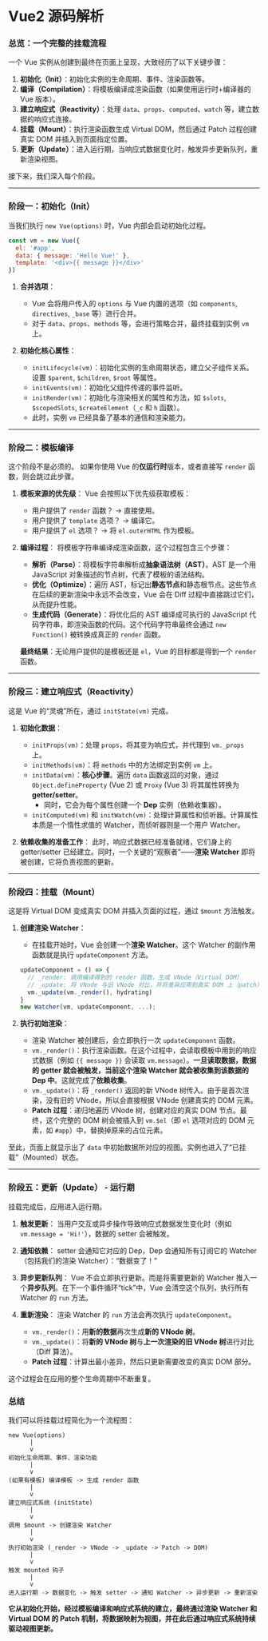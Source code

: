 # Vue2 源码解析
### 总览：一个完整的挂载流程

一个 Vue 实例从创建到最终在页面上呈现，大致经历了以下关键步骤：

1.  **初始化（Init）**：初始化实例的生命周期、事件、渲染函数等。
2.  **编译（Compilation）**：将模板编译成渲染函数（如果使用运行时+编译器的 Vue 版本）。
3.  **建立响应式（Reactivity）**：处理 `data`、`props`、`computed`、`watch` 等，建立数据的响应式连接。
4.  **挂载（Mount）**：执行渲染函数生成 Virtual DOM，然后通过 Patch 过程创建真实 DOM 并插入到页面指定位置。
5.  **更新（Update）**：进入运行期，当响应式数据变化时，触发异步更新队列，重新渲染视图。

接下来，我们深入每个阶段。

---

### 阶段一：初始化（Init）

当我们执行 `new Vue(options)` 时，Vue 内部会启动初始化过程。

```javascript
const vm = new Vue({
  el: '#app',
  data: { message: 'Hello Vue!' },
  template: '<div>{{ message }}</div>'
})
```

1.  **合并选项**：
    *   Vue 会将用户传入的 `options` 与 Vue 内置的选项（如 `components`, `directives`, `_base` 等）进行合并。
    *   对于 `data`、`props`、`methods` 等，会进行策略合并，最终挂载到实例 `vm` 上。

2.  **初始化核心属性**：
    *   `initLifecycle(vm)`：初始化实例的生命周期状态，建立父子组件关系。设置 `$parent`, `$children`, `$root` 等属性。
    *   `initEvents(vm)`：初始化父组件传递的事件监听。
    *   `initRender(vm)`：初始化与渲染相关的属性和方法，如 `$slots`, `$scopedSlots`, `$createElement`（`_c` 和 `h` 函数）。
    *   此时，实例 `vm` 已经具备了基本的通信和渲染能力。

---

### 阶段二：模板编译

这个阶段不是必须的。
如果你使用 Vue 的**仅运行时**版本，或者直接写 `render` 函数，则会跳过此步骤。

1.  **模板来源的优先级**：
    Vue 会按照以下优先级获取模板：
    *   用户提供了 `render` 函数？ -> 直接使用。
    *   用户提供了 `template` 选项？ -> 编译它。
    *   用户提供了 `el` 选项？ -> 将 `el.outerHTML` 作为模板。

2.  **编译过程**：
    将模板字符串编译成渲染函数，这个过程包含三个步骤：
    *   **解析（Parse）**：将模板字符串解析成**抽象语法树（AST）**。AST 是一个用 JavaScript 对象描述的节点树，代表了模板的语法结构。
    *   **优化（Optimize）**：遍历 AST，标记出**静态节点**和静态根节点。这些节点在后续的更新渲染中永远不会改变，Vue 会在 Diff 过程中直接跳过它们，从而提升性能。
    *   **生成代码（Generate）**：将优化后的 AST 编译成可执行的 JavaScript 代码字符串，即渲染函数的代码。这个代码字符串最终会通过 `new Function()` 被转换成真正的 `render` 函数。

    **最终结果**：无论用户提供的是模板还是 `el`，Vue 的目标都是得到一个 `render` 函数。

---

### 阶段三：建立响应式（Reactivity）

这是 Vue 的“灵魂”所在，通过 `initState(vm)` 完成。

1.  **初始化数据**：
    *   `initProps(vm)`：处理 `props`，将其变为响应式，并代理到 `vm._props` 上。
    *   `initMethods(vm)`：将 `methods` 中的方法绑定到实例 `vm` 上。
    *   `initData(vm)`：**核心步骤**。遍历 `data` 函数返回的对象，通过 `Object.defineProperty` (Vue 2) 或 `Proxy` (Vue 3) 将其属性转换为 **getter/setter**。
        *   同时，它会为每个属性创建一个 **Dep** 实例（依赖收集器）。
    *   `initComputed(vm)` 和 `initWatch(vm)`：处理计算属性和侦听器。计算属性本质是一个惰性求值的 Watcher，而侦听器则是一个用户 Watcher。

2.  **依赖收集的准备工作**：
    此时，响应式数据已经准备就绪，它们身上的 getter/setter 已经建立。同时，一个关键的“观察者”——**渲染 Watcher** 即将被创建，它将负责视图的更新。

---

### 阶段四：挂载（Mount）

这是将 Virtual DOM 变成真实 DOM 并插入页面的过程，通过 `$mount` 方法触发。

1.  **创建渲染 Watcher**：
    *   在挂载开始时，Vue 会创建一个**渲染 Watcher**。这个 Watcher 的副作用函数就是执行 `updateComponent` 方法。

    ```javascript
    updateComponent = () => {
      // _render: 调用编译得到的 render 函数，生成 VNode（Virtual DOM）
      // _update: 将 VNode 与旧 VNode 对比，并将差异应用到真实 DOM 上（patch）
      vm._update(vm._render(), hydrating)
    }
    new Watcher(vm, updateComponent, ...);
    ```

2.  **执行初始渲染**：
    *   渲染 Watcher 被创建后，会立即执行一次 `updateComponent` 函数。
    *   `vm._render()`：执行渲染函数。在这个过程中，会读取模板中用到的响应式数据（例如 `{{ message }}` 会读取 `vm.message`）。**一旦读取数据，数据的 getter 就会被触发，当前这个渲染 Watcher 就会被收集到该数据的 Dep 中**。这就完成了**依赖收集**。
    *   `vm._update()`：将 `_render()` 返回的新 VNode 树传入。由于是首次渲染，没有旧的 VNode，所以会直接根据 VNode 创建真实的 DOM 元素。
    *   **Patch 过程**：递归地遍历 VNode 树，创建对应的真实 DOM 节点。最终，这个完整的 DOM 树会被插入到 `vm.$el`（即 `el` 选项对应的 DOM 元素，如 `#app`）中，替换掉原来的占位元素。

至此，页面上就显示出了 `data` 中初始数据所对应的视图。实例也进入了“已挂载”（Mounted）状态。

---

### 阶段五：更新（Update） - 运行期

挂载完成后，应用进入运行期。

1.  **触发更新**：
    当用户交互或异步操作导致响应式数据发生变化时（例如 `vm.message = 'Hi!'`），数据的 setter 会被触发。

2.  **通知依赖**：
    setter 会通知它对应的 Dep，Dep 会通知所有订阅它的 Watcher（包括我们的渲染 Watcher）：“数据变了！”

3.  **异步更新队列**：
    Vue 不会立即执行更新。而是将需要更新的 Watcher 推入一个**异步队列**。在下一个事件循环“tick”中，Vue 会清空这个队列，执行所有 Watcher 的 `run` 方法。

4.  **重新渲染**：
    渲染 Watcher 的 `run` 方法会再次执行 `updateComponent`。
    *   `vm._render()`：用**新的数据**再次生成**新的 VNode 树**。
    *   `vm._update()`：将**新的 VNode 树**与**上一次渲染的旧 VNode 树**进行对比（Diff 算法）。
    *   **Patch 过程**：计算出最小差异，然后只更新需要改变的真实 DOM 部分。

这个过程会在应用的整个生命周期中不断重复。

### 总结

我们可以将挂载过程简化为一个流程图：

``` 
new Vue(options)
      |
      v
初始化生命周期、事件、渲染功能
      |
      v
(如果有模板) 编译模板 -> 生成 render 函数
      |
      v
建立响应式系统 (initState)
      |
      v
调用 $mount -> 创建渲染 Watcher
      |
      v
执行初始渲染 (_render -> VNode -> _update -> Patch -> DOM)
      |
      v
触发 mounted 钩子
      |
      v
进入运行期 -> 数据变化 -> 触发 setter -> 通知 Watcher -> 异步更新 -> 重新渲染
```

**它从初始化开始，经过模板编译和响应式系统的建立，最终通过渲染 Watcher 和 Virtual DOM 的 Patch 机制，将数据映射为视图，并在此后通过响应式系统持续驱动视图更新。**